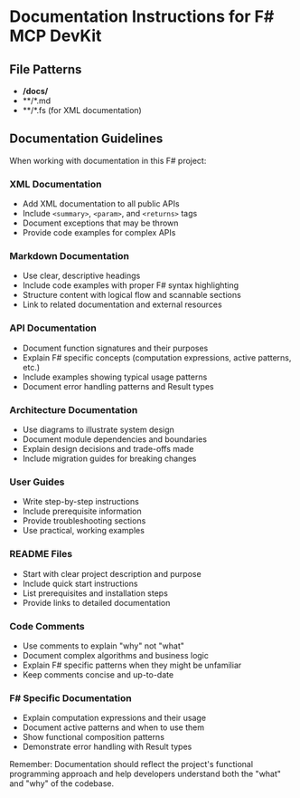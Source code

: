 # Documentation Instructions for F# MCP DevKit

## File Patterns
- **/docs/**
- **/*.md
- **/*.fs (for XML documentation)

## Documentation Guidelines

When working with documentation in this F# project:

### XML Documentation
- Add XML documentation to all public APIs
- Include `<summary>`, `<param>`, and `<returns>` tags
- Document exceptions that may be thrown
- Provide code examples for complex APIs

### Markdown Documentation
- Use clear, descriptive headings
- Include code examples with proper F# syntax highlighting
- Structure content with logical flow and scannable sections
- Link to related documentation and external resources

### API Documentation
- Document function signatures and their purposes
- Explain F# specific concepts (computation expressions, active patterns, etc.)
- Include examples showing typical usage patterns
- Document error handling patterns and Result types

### Architecture Documentation
- Use diagrams to illustrate system design
- Document module dependencies and boundaries
- Explain design decisions and trade-offs made
- Include migration guides for breaking changes

### User Guides
- Write step-by-step instructions
- Include prerequisite information
- Provide troubleshooting sections
- Use practical, working examples

### README Files
- Start with clear project description and purpose
- Include quick start instructions
- List prerequisites and installation steps
- Provide links to detailed documentation

### Code Comments
- Use comments to explain "why" not "what"
- Document complex algorithms and business logic
- Explain F# specific patterns when they might be unfamiliar
- Keep comments concise and up-to-date

### F# Specific Documentation
- Explain computation expressions and their usage
- Document active patterns and when to use them
- Show functional composition patterns
- Demonstrate error handling with Result types

Remember: Documentation should reflect the project's functional programming approach and help developers understand both the "what" and "why" of the codebase.

